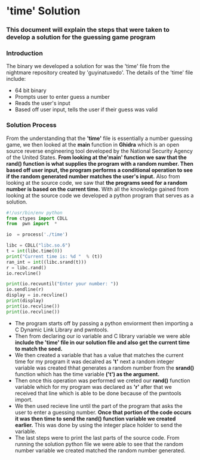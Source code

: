 # 'time' Solution
### This document will explain the steps that were taken to develop a solution for the guessing game program

### Introduction
The binary we developed a solution for was the 'time' file from the nightmare repository created by 'guyinatuxedo'. 
The details of the 'time' file include:
- 64 bit binary
- Prompts user to enter guess a number
- Reads the user's input
- Based off user input, tells the user if their guess was valid

### Solution Process
From the understanding that the **'time'** file is essentially a number guessing game, we then looked at the **main** function in **Ghidra** which is an open source reverse engineering tool developed by the National Security Agency of the United States. **From looking at the'main' function we saw that the rand() function is what supplies the program with a random number. Then based off user input, the program performs a conditional operation to see if the random generated number matches the user's input.** Also from looking at the source code, we saw that **the programs seed for a random number is based on the current time.** With all the knowledge gained from looking at the source code we developed a python program that serves as a solution.

``` python
#!/usr/bin/env python
from ctypes import CDLL
from  pwn import  *

io  = process('./time')

libc = CDLL("libc.so.6")
t = int(libc.time(0))
print("Current time is: %d "  % (t))
ran_int = int((libc.srand(t)))
r = libc.rand()
io.recvline()

print(io.recvuntil("Enter your number: "))
io.sendline(r)
display = io.recvline()
print(display)
print(io.recvline())
print(io.recvline())
```

- The program starts off by passing a python enviorment then importing a C Dynamic Link Library and pwntools.
- Then from declaring our io variable and C library variable we were able **include the 'time' file in our solution file and also get the current time to match the seed.**
- We then created a variable that has a value that matches the current time for my program it was decalred as **'t'** next a random integer variable was created thhat generates a random number from the **srand()** function which has the time variable **('t') as the argument.**
- Then once this operation was performed we creted our **rand()** function variable which for my program was declared as **'r'** after that we received that line which is able to be done because of the pwntools import.
- We then used recieve line until the part of the program that asks the user to enter a guessing number. **Once that portion of the code occurs it was then time to send the rand() function variable we created earlier.** This was done by using the integer place holder to send the variable.
- The last steps were to print the last parts of the source code. From running the solution python file we were able to see that the random number variable we created matched the random number generated.         
